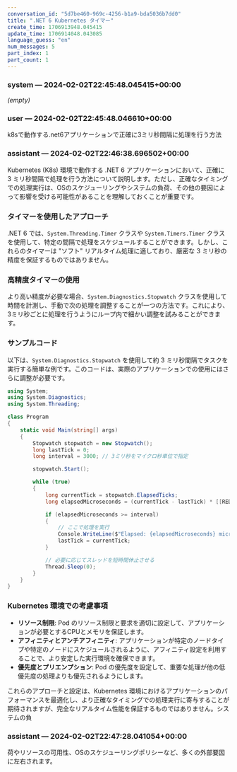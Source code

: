```yaml
---
conversation_id: "5d7be460-969c-4256-b1a9-bda5036b7dd0"
title: ".NET 6 Kubernetes タイマー"
create_time: 1706913948.045415
update_time: 1706914048.043085
language_guess: "en"
num_messages: 5
part_index: 1
part_count: 1
---
```


### system — 2024-02-02T22:45:48.045415+00:00

_(empty)_

### user — 2024-02-02T22:45:48.046610+00:00

k8sで動作する.net6アプリケーションで正確に3ミリ秒間隔に処理を行う方法

### assistant — 2024-02-02T22:46:38.696502+00:00

Kubernetes (K8s) 環境で動作する .NET 6 アプリケーションにおいて、正確に 3 ミリ秒間隔で処理を行う方法について説明します。ただし、正確なタイミングでの処理実行は、OSのスケジューリングやシステムの負荷、その他の要因によって影響を受ける可能性があることを理解しておくことが重要です。

### タイマーを使用したアプローチ

.NET 6 では、`System.Threading.Timer` クラスや `System.Timers.Timer` クラスを使用して、特定の間隔で処理をスケジュールすることができます。しかし、これらのタイマーは "ソフト" リアルタイム処理に適しており、厳密な 3 ミリ秒の精度を保証するものではありません。

### 高精度タイマーの使用

より高い精度が必要な場合、`System.Diagnostics.Stopwatch` クラスを使用して時間を計測し、手動で次の処理を調整することが一つの方法です。これにより、3ミリ秒ごとに処理を行うようにループ内で細かい調整を試みることができます。

### サンプルコード

以下は、`System.Diagnostics.Stopwatch` を使用して約 3 ミリ秒間隔でタスクを実行する簡単な例です。このコードは、実際のアプリケーションでの使用にはさらに調整が必要です。

```csharp
using System;
using System.Diagnostics;
using System.Threading;

class Program
{
    static void Main(string[] args)
    {
        Stopwatch stopwatch = new Stopwatch();
        long lastTick = 0;
        long interval = 3000; // 3ミリ秒をマイクロ秒単位で指定

        stopwatch.Start();

        while (true)
        {
            long currentTick = stopwatch.ElapsedTicks;
            long elapsedMicroseconds = (currentTick - lastTick) * [[REDACTED_PHONE]] / Stopwatch.Frequency;

            if (elapsedMicroseconds >= interval)
            {
                // ここで処理を実行
                Console.WriteLine($"Elapsed: {elapsedMicroseconds} microseconds");
                lastTick = currentTick;
            }

            // 必要に応じてスレッドを短時間休止させる
            Thread.Sleep(0);
        }
    }
}
```

### Kubernetes 環境での考慮事項

- **リソース制限**: Pod のリソース制限と要求を適切に設定して、アプリケーションが必要とするCPUとメモリを保証します。
- **アフィニティとアンチアフィニティ**: アプリケーションが特定のノードタイプや特定のノードにスケジュールされるように、アフィニティ設定を利用することで、より安定した実行環境を確保できます。
- **優先度とプリエンプション**: Pod の優先度を設定して、重要な処理が他の低優先度の処理よりも優先されるようにします。

これらのアプローチと設定は、Kubernetes 環境におけるアプリケーションのパフォーマンスを最適化し、より正確なタイミングでの処理実行に寄与することが期待されますが、完全なリアルタイム性能を保証するものではありません。システムの負

### assistant — 2024-02-02T22:47:28.041054+00:00

荷やリソースの可用性、OSのスケジューリングポリシーなど、多くの外部要因に左右されます。
